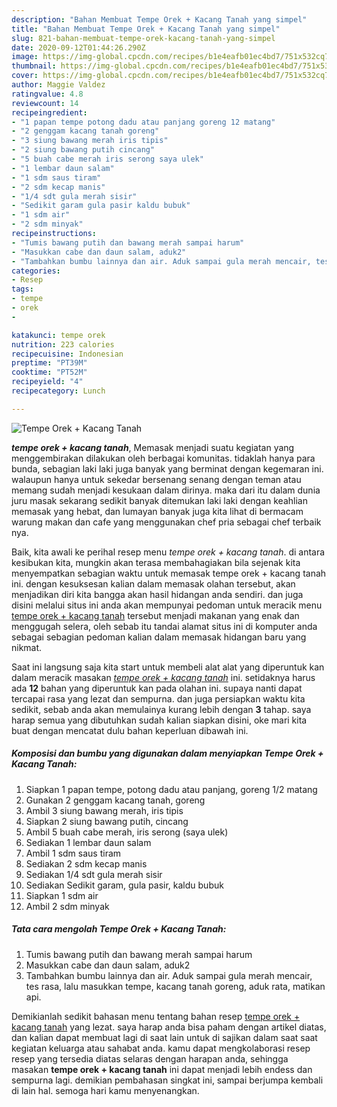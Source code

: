 ```yaml
---
description: "Bahan Membuat Tempe Orek + Kacang Tanah yang simpel"
title: "Bahan Membuat Tempe Orek + Kacang Tanah yang simpel"
slug: 821-bahan-membuat-tempe-orek-kacang-tanah-yang-simpel
date: 2020-09-12T01:44:26.290Z
image: https://img-global.cpcdn.com/recipes/b1e4eafb01ec4bd7/751x532cq70/tempe-orek-kacang-tanah-foto-resep-utama.jpg
thumbnail: https://img-global.cpcdn.com/recipes/b1e4eafb01ec4bd7/751x532cq70/tempe-orek-kacang-tanah-foto-resep-utama.jpg
cover: https://img-global.cpcdn.com/recipes/b1e4eafb01ec4bd7/751x532cq70/tempe-orek-kacang-tanah-foto-resep-utama.jpg
author: Maggie Valdez
ratingvalue: 4.8
reviewcount: 14
recipeingredient:
- "1 papan tempe potong dadu atau panjang goreng 12 matang"
- "2 genggam kacang tanah goreng"
- "3 siung bawang merah iris tipis"
- "2 siung bawang putih cincang"
- "5 buah cabe merah iris serong saya ulek"
- "1 lembar daun salam"
- "1 sdm saus tiram"
- "2 sdm kecap manis"
- "1/4 sdt gula merah sisir"
- "Sedikit garam gula pasir kaldu bubuk"
- "1 sdm air"
- "2 sdm minyak"
recipeinstructions:
- "Tumis bawang putih dan bawang merah sampai harum"
- "Masukkan cabe dan daun salam, aduk2"
- "Tambahkan bumbu lainnya dan air. Aduk sampai gula merah mencair, tes rasa, lalu masukkan tempe, kacang tanah goreng, aduk rata, matikan api."
categories:
- Resep
tags:
- tempe
- orek
- 

katakunci: tempe orek  
nutrition: 223 calories
recipecuisine: Indonesian
preptime: "PT39M"
cooktime: "PT52M"
recipeyield: "4"
recipecategory: Lunch

---
```



![Tempe Orek + Kacang Tanah](https://img-global.cpcdn.com/recipes/b1e4eafb01ec4bd7/751x532cq70/tempe-orek-kacang-tanah-foto-resep-utama.jpg)

<b><i>tempe orek + kacang tanah</i></b>, Memasak menjadi suatu kegiatan yang menggembirakan dilakukan oleh berbagai komunitas. tidaklah hanya para bunda, sebagian laki laki juga banyak yang berminat dengan kegemaran ini. walaupun hanya untuk sekedar bersenang senang dengan teman atau memang sudah menjadi kesukaan dalam dirinya. maka dari itu dalam dunia juru masak sekarang sedikit banyak ditemukan laki laki dengan keahlian memasak yang hebat, dan lumayan banyak juga kita lihat di bermacam warung makan dan cafe yang menggunakan chef pria sebagai chef terbaik nya.

Baik, kita awali ke perihal resep menu <i>tempe orek + kacang tanah</i>. di antara kesibukan kita, mungkin akan terasa membahagiakan bila sejenak kita menyempatkan sebagian waktu untuk memasak tempe orek + kacang tanah ini. dengan kesuksesan kalian dalam memasak olahan tersebut, akan menjadikan diri kita bangga akan hasil hidangan anda sendiri. dan juga disini melalui situs ini anda akan mempunyai pedoman untuk meracik menu <u>tempe orek + kacang tanah</u> tersebut menjadi makanan yang enak dan menggugah selera, oleh sebab itu tandai alamat situs ini di komputer anda sebagai sebagian pedoman kalian dalam memasak hidangan baru yang nikmat.




Saat ini langsung saja kita start untuk membeli alat alat yang diperuntuk kan dalam meracik masakan <u><i>tempe orek + kacang tanah</i></u> ini. setidaknya harus ada <b>12</b> bahan yang diperuntuk kan pada olahan ini. supaya nanti dapat tercapai rasa yang lezat dan sempurna. dan juga persiapkan waktu kita sedikit, sebab anda akan memulainya kurang lebih dengan <b>3</b> tahap. saya harap semua yang dibutuhkan sudah kalian siapkan disini, oke mari kita buat dengan mencatat dulu bahan keperluan dibawah ini.

<!--inarticleads1-->

##### Komposisi dan bumbu yang digunakan dalam menyiapkan Tempe Orek + Kacang Tanah:

1. Siapkan 1 papan tempe, potong dadu atau panjang, goreng 1/2 matang
1. Gunakan 2 genggam kacang tanah, goreng
1. Ambil 3 siung bawang merah, iris tipis
1. Siapkan 2 siung bawang putih, cincang
1. Ambil 5 buah cabe merah, iris serong (saya ulek)
1. Sediakan 1 lembar daun salam
1. Ambil 1 sdm saus tiram
1. Sediakan 2 sdm kecap manis
1. Sediakan 1/4 sdt gula merah sisir
1. Sediakan Sedikit garam, gula pasir, kaldu bubuk
1. Siapkan 1 sdm air
1. Ambil 2 sdm minyak




<!--inarticleads2-->

##### Tata cara mengolah Tempe Orek + Kacang Tanah:

1. Tumis bawang putih dan bawang merah sampai harum
1. Masukkan cabe dan daun salam, aduk2
1. Tambahkan bumbu lainnya dan air. Aduk sampai gula merah mencair, tes rasa, lalu masukkan tempe, kacang tanah goreng, aduk rata, matikan api.




Demikianlah sedikit bahasan menu tentang bahan resep <u>tempe orek + kacang tanah</u> yang lezat. saya harap anda bisa paham dengan artikel diatas, dan kalian dapat membuat lagi di saat lain untuk di sajikan dalam saat saat kegiatan keluarga atau sahabat anda. kamu dapat mengkolaborasi resep resep yang tersedia diatas selaras dengan harapan anda, sehingga masakan <b>tempe orek + kacang tanah</b> ini dapat menjadi lebih endess dan sempurna lagi. demikian pembahasan singkat ini, sampai berjumpa kembali di lain hal. semoga hari kamu menyenangkan.
